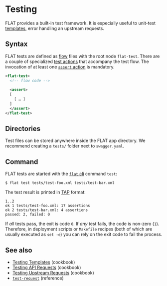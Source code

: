 # Testing

FLAT provides a built-in test framework. It is especially useful to unit-test [templates](/reference/templating/README.md), error handling an upstream requests.

## Syntax

FLAT tests are defined as [flow](/reference/flow.md) files with the root node `flat-test`. There are a couple of specialized [test actions](/reference/actions/README.md#testing) that accompany the test flow. The invocation of at least one [`assert` action](/reference/actions/assert.md) is mandatory.

```xml
<flat-test>
  <!-- flow code -->
  
  <assert>
  [
    [ … ]
  ]
  </assert>
</flat-test>
```

## Directories

Test files can be stored anywhere inside the FLAT app directory. We recommend creating a `tests/` folder next to `swagger.yaml`.

## Command

FLAT tests are started with the [`flat` cli](/reference/flat-cli.md) command `test`:

```shell
$ flat test tests/test-foo.xml tests/test-bar.xml
```

The test result is printed in [TAP](https://testanything.org) format:

```tap
1..2
ok 1 tests/test-foo.xml: 17 assertions
ok 2 tests/test-bar.xml: 4 assertions
passed: 2, failed: 0
```

If _all_ tests pass, the exit is code `0`. If _any_ test fails, the code is non-zero (`1`). Therefore, in deployment scripts or `Makefile` recipes (both of which are usually executed as `set -e`) you can rely on the exit code to fail the process.

## See also

* [Testing Templates](/cookbook/test-templates.md) (cookbook)
* [Testing API Requests](/cookbook/test-api-request.md) (cookbook)
* [Testing Upstream Requests](test-backend.md) (cookbook)
* [`test-request`](/reference/actions/test-request.md) (reference)